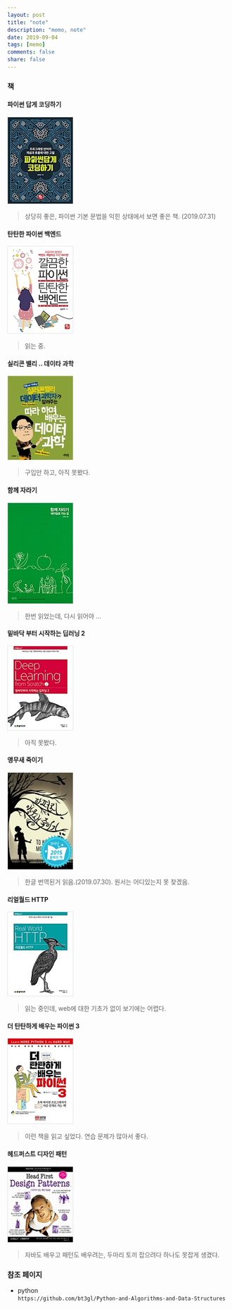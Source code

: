 ```yaml
---
layout: post
title: "note"
description: "memo, note"
date: 2019-09-04
tags: [memo]
comments: false
share: false
---
```

### 책

#### 파이썬 답게 코딩하기
![pythonic](../images/파이썬답게.jpg)
> 상당히 좋은, 파이썬 기본 문법을 익힌 상태에서 보면 좋은 책. (2019.07.31)

#### 탄탄한 파이썬 백엔드
![pythonback](../images/깔끔한파이썬.jpg)
> 읽는 중.

#### 실리콘 밸리 .. 데이타 과학
![data](../images/실리콘밸리.jpg)
> 구입만 하고, 아직 못봤다.

#### 함께 자라기
![agile](../images/함께자라기.jpg)
> 한번 읽었는데, 다시 읽어야 ...

#### 밑바닥 부터 시작하는 딥러닝 2
![scratch](../images/밑바닥부터.jpg)
> 아직 못봤다.

#### 앵무새 죽이기
![HTTP](../images/앵무새.jpg)
> 한글 번역된거 읽음.(2019.07.30). 원서는 어디있는지 못 찾겠음.

#### 리얼월드 HTTP
![HTTP](../images/리얼월드.jpg)
> 읽는 중인데, web에 대한 기초가 없이 보기에는 어렵다.

#### 더 탄탄하게 배우는 파이썬 3
![python3](../images/더탄탄하게.jpg)
> 이런 책을 읽고 싶었다. 연습 문제가 많아서 좋다.
  
#### 헤드퍼스트 디자인 패턴
![headfirst](../images/헤드퍼스트디자인.jpg)
> 자바도 배우고 패턴도 배우려는, 두마리 토끼 잡으려다 하나도 못잡게 생겼다.

### 참조 페이지  
* python   
`https://github.com/bt3gl/Python-and-Algorithms-and-Data-Structures`